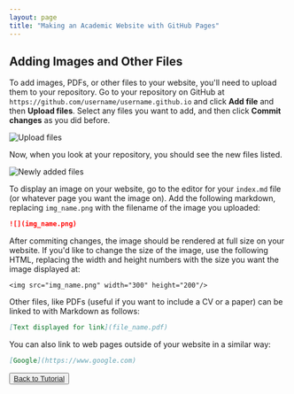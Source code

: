 ```yaml
---
layout: page
title: "Making an Academic Website with GitHub Pages"
---
```


## Adding Images and Other Files

To add images, PDFs, or other files to your website, you'll need to upload them to your repository. Go to your repository on GitHub at `https://github.com/username/username.github.io` and click **Add file** and then **Upload files**. Select any files you want to add, and then click **Commit changes** as you did before.

![Upload files](../img/add_files.png)

Now, when you look at your repository, you should see the new files listed.

![Newly added files](../img/new_files.png)

To display an image on your website, go to the editor for your `index.md` file (or whatever page you want the image on). Add the following markdown, replacing `img_name.png` with the filename of the image you uploaded:

```markdown
![](img_name.png)
```

After commiting changes, the image should be rendered at full size on your website. If you'd like to change the size of the image, use the following HTML, replacing the width and height numbers with the size you want the image displayed at:

```
<img src="img_name.png" width="300" height="200"/>
```

Other files, like PDFs (useful if you want to include a CV or a paper) can be linked to with Markdown as follows:

```markdown
[Text displayed for link](file_name.pdf)
```

You can also link to web pages outside of your website in a similar way:

```markdown
[Google](https://www.google.com)
```

<button>[Back to Tutorial](index.md)</button>
